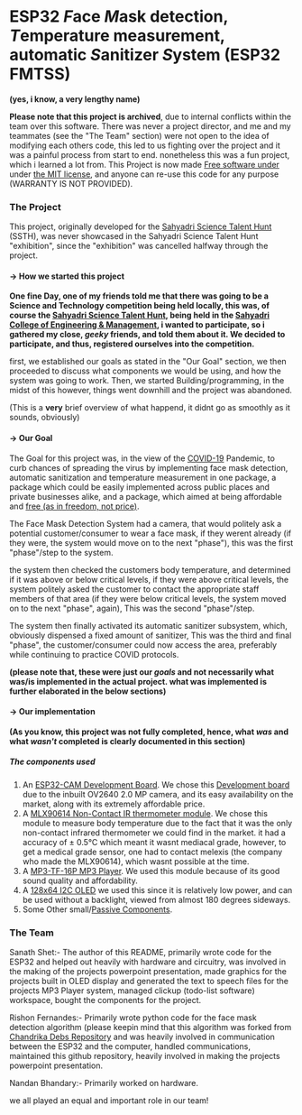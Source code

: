 # ESP32 *F*ace *M*ask detection, *T*emperature measurement, automatic *S*anitizer *S*ystem (ESP32 FMTSS)
**(yes, i know, a very lengthy name)**

**Please note that this project is archived**, due to internal conflicts within the team over this software. There was never a project director, and me and my teammates (see the "The Team" section) were not open to the idea of modifying each others code, this led to us fighting over the project and it was a painful process from start to end. nonetheless this was a fun project, which i learned a lot from. This Project is now made [Free software under](https://www.fsf.org/about/what-is-free-software) under [the MIT license](https://en.wikipedia.org/wiki/MIT_License), and anyone can re-use this code for any purpose (WARRANTY IS NOT PROVIDED).

### The Project

This project, originally developed for the [Sahyadri Science Talent Hunt](https://sahyadri.edu.in/Home/ssth) (SSTH), was never showcased in the Sahyadri Science Talent Hunt "exhibition", since the "exhibition" was cancelled halfway through the project.  

#### -> How we started this project

**One fine Day, one of my friends told me that there was going to be a Science and Technology competition being held locally, this was, of course the [Sahyadri Science Talent Hunt](https://sahyadri.edu.in/Home/ssth), being held in the [Sahyadri College of Engineering & Management](https://sahyadri.edu.in/), i wanted to participate, so i gathered my close, *geeky* friends, and told them about it. We decided to participate, and thus, registered ourselves into the competition.** 

first, we established our goals as stated in the "Our Goal" section, we then proceeded to discuss what components we would be using, and how the system was going to work. Then, we started Building/programming, in the midst of this however, things went downhill and the project was abandoned.

(This is a **very** brief overview of what happend, it didnt go as smoothly as it sounds, obviously)


#### -> Our Goal

The Goal for this project was, in the view of the [COVID-19](https://www.cdc.gov/coronavirus/2019-ncov/index.html) Pandemic, to curb chances of spreading the virus by implementing face mask detection, automatic sanitization and temperature measurement in one package, a package which could be easily implemented across public places and private businesses alike, and a package, which aimed at being affordable and [free (as in freedom, not price)](https://www.fsf.org/about/what-is-free-software).

The Face Mask Detection System had a camera, that would politely ask a potential customer/consumer to wear a face mask, if they werent already (if they were, the system would move on to the next "phase"), this was the first "phase"/step to the system. 

the system then checked the customers body temperature, and determined if it was above or below critical levels, if they were above critical levels, the system politely asked the customer to contact the appropriate staff members of that area (if they were below critical levels, the system moved on to the next "phase", again), This was the second "phase"/step. 

The system then finally activated its automatic sanitizer subsystem, which, obviously dispensed a fixed amount of sanitizer, This was the third and final "phase", the customer/consumer could now access the area, preferably while continuing to practice COVID protocols.

**(please note that, these were just our *goals* and not necessarily what was/is implemented in the actual project. what was implemented is further elaborated in the below sections)**

#### -> Our implementation

**(As you know, this project was not fully completed, hence, what *was* and what *wasn't* completed is clearly documented in this section)**

##### The components used

1. An [ESP32-CAM Development Board](https://www.amazon.in/BAIAI-Development-Bluetooth-OV2640-Camera/dp/B093GYNLFT/ref=sr_1_4?dchild=1&keywords=esp32+cam&qid=1625918101&sr=8-4). We chose this [Development board](https://en.wikipedia.org/wiki/Microprocessor_development_board) due to the inbuilt OV2640 2.0 MP camera, and its easy availability on the market, along with its extremely affordable price.
2. A [MLX90614 Non-Contact IR thermometer module](https://www.amazon.in/xcluma-MLX90614-Contactless-Temperature-Sensor/dp/B073DDV1GB/ref=sr_1_1?dchild=1&keywords=Mlx90614&qid=1625918143&sr=8-1). We chose this module to measure body temperature due to the fact that it was the only non-contact infrared thermometer we could find in the market. it had a accuracy of ± 0.5°C which meant it wasnt mediacal grade, however, to get a medical grade sensor, one had to contact melexis (the company who made the MLX90614), which wasnt possible at the time.
3. A [MP3-TF-16P MP3 Player](https://www.google.com/aclk?sa=L&ai=DChcSEwiXodqjtd3xAhURGysKHYt0ACMYABAHGgJzZg&ae=2&sig=AOD64_3-sReI5FKVoZCxiuN1FwobZM2YTw&ctype=5&q=&ved=2ahUKEwiVqtKjtd3xAhWrzDgGHQryDzUQ9aACegQIARBz&adurl=). We used this module because of its good sound quality and affordability.
4. A [128x64 I2C OLED](https://www.google.com/aclk?sa=L&ai=DChcSEwjEnZ7vtd3xAhWGQ2AKHcZqAGkYABAHGgJ0bQ&ae=2&sig=AOD64_20XQ_Bg6KLsPxUyGMuK3OnLNP2IQ&ctype=5&q=&ved=2ahUKEwie_5Lvtd3xAhUBwTgGHcgiCckQ9aACegQIARBi&adurl=) we used this since it is relatively low power, and can be used without a backlight, viewed from almost 180 degrees sideways.
5. Some Other small/[Passive Components](https://en.wikipedia.org/wiki/Passivity_(engineering)).

### The Team

Sanath Shet:- The author of this README, primarily wrote code for the ESP32 and helped out heavily with hardware and circuitry, was involved in the making of the projects powerpoint presentation, made graphics for the projects built in OLED display and generated the text to speech files for the projects MP3 Player system, managed clickup (todo-list software) workspace, bought the components for the project.

Rishon Fernandes:- Primarily wrote python code for the face mask detection algorithm (please keepin mind that this algorithm was forked from [Chandrika Debs Repository](https://github.com/chandrikadeb7/Face-Mask-Detection) and was heavily involved in communication between the ESP32 and the computer, handled communications, maintained this github repository, heavily involved in making the projects powerpoint presentation.  

Nandan Bhandary:- Primarily worked on hardware.

we all played an equal and important role in our team!



 
